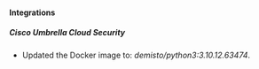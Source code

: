 #### Integrations
##### Cisco Umbrella Cloud Security
- Updated the Docker image to: *demisto/python3:3.10.12.63474*.